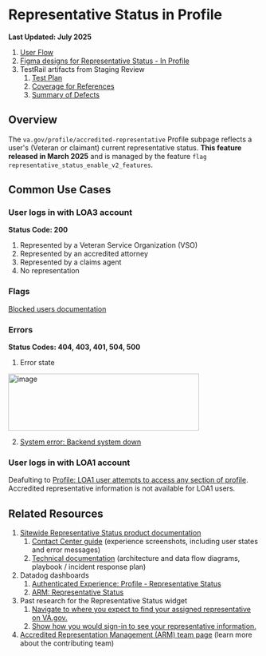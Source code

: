 # Representative Status in Profile

**Last Updated: July 2025**

1. [User Flow](https://app.mural.co/t/departmentofveteransaffairs9999/m/departmentofveteransaffairs9999/1753141051322/aa958c4edc0a9c402e4c6a53709dfff823ce96e3)
2. [Figma designs for Representative Status - In Profile](https://www.figma.com/design/ZlPKxzaw44ge0s21Xoo4jS/Profile---Accredited-Representative-Status?node-id=2-10263&t=F6Ckb8hm3Ls7o0np-1)
3. TestRail artifacts from Staging Review
    1. [Test Plan](https://dsvavsp.testrail.io/index.php?/plans/view/6712)
    2. [Coverage for References](https://dsvavsp.testrail.io/index.php?/reports/view/1309)
    3. [Summary of Defects](https://dsvavsp.testrail.io/index.php?/reports/view/1307)

  
## Overview
The `va.gov/profile/accredited-representative` Profile subpage reflects a user's (Veteran or claimant) current representative status. **This feature released in March 2025** and is managed by the feature `flag representative_status_enable_v2_features`.  


## Common Use Cases

### User logs in with LOA3 account

**Status Code: 200**
1. Represented by a Veteran Service Organization (VSO) 
3. Represented by an accredited attorney
4. Represented by a claims agent
5. No representation


### Flags
[Blocked users documentation](https://github.com/department-of-veterans-affairs/va.gov-team/blob/master/products/identity-personalization/profile/use-cases/blocked-account.md)


### Errors
**Status Codes: 404, 403, 401, 504, 500**
1. Error state
<img width="383" height="114" alt="image" src="https://github.com/user-attachments/assets/d8847fc4-2438-4b38-be0f-d7ca50f21ff1" />

2. [System error: Backend system down](https://github.com/department-of-veterans-affairs/va.gov-team/blob/master/products/identity-personalization/profile/use-cases/profile-shared-use-cases.md#system-errors)


### User logs in with LOA1 account

Deafulting to [Profile: LOA1 user attempts to access any section of profile](https://github.com/department-of-veterans-affairs/va.gov-team/blob/master/products/identity-personalization/profile/use-cases/loa1-user.md).  Accredited representative information is not available for LOA1 users. 


## Related Resources

1. [Sitewide Representative Status product documentation](https://github.com/department-of-veterans-affairs/va.gov-team/tree/master/products/accredited-representation-management/product-documentation/representative-status)
    1. [Contact Center guide](https://github.com/department-of-veterans-affairs/va.gov-team/tree/master/products/accredited-representation-management/product-documentation/representative-status/contact-center) (experience screenshots, including user states and error messages)
    2. [Technical documentation](https://github.com/department-of-veterans-affairs/va.gov-team/tree/master/products/accredited-representation-management/product-documentation/representative-status/launch-materials) (architecture and data flow diagrams, playbook / incident response plan)
2. Datadog dashboards
    1. [Authenticated Experience: Profile - Representative Status](https://vagov.ddog-gov.com/dashboard/86m-u8e-z5x/authenticated-experience-profile?fromUser=false&refresh_mode=paused&from_ts=1744839001906&to_ts=1744842601906&live=false&tile_focus=2305414365356432) 
    2. [ARM: Representative Status](https://vagov.ddog-gov.com/dashboard/ttj-p2z-9gh/arm-representative-status-widget?fromUser=false&refresh_mode=sliding&from_ts=1742250564464&to_ts=1744842564464&live=true)
3. Past research for the Representative Status widget
    1. [Navigate to where you expect to find your assigned representative on VA.gov.](https://github.com/department-of-veterans-affairs/va.gov-team/blob/master/products/accredited-representation-management/research/2023-11-ARM-findarep-nav-usertest/research-findings.md#task-5--navigate-to-where-you-expect-to-find-your-assigned-representative-on-vagov)
    2. [Show how you would sign-in to see your representative information.](https://github.com/department-of-veterans-affairs/va.gov-team/blob/master/products/accredited-representation-management/research/2024-01-ARM-appointarep-usertest/research-findings.md#task-2--show-how-you-would-sign-in-to-see-your-representative-information)
4. [Accredited Representation Management (ARM) team page](https://github.com/department-of-veterans-affairs/va.gov-team/tree/master/products/accredited-representation-management) (learn more about the contributing team)

